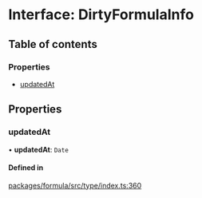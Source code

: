 # Interface: DirtyFormulaInfo

## Table of contents

### Properties

- [updatedAt](DirtyFormulaInfo.md#updatedat)

## Properties

### <a id="updatedat" name="updatedat"></a> updatedAt

• **updatedAt**: `Date`

#### Defined in

[packages/formula/src/type/index.ts:360](https://github.com/mashcard/mashcard/blob/main/packages/formula/src/type/index.ts#L360)
